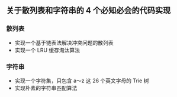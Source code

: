 ## 关于散列表和字符串的 4 个必知必会的代码实现

### 散列表
- 实现一个基于链表法解决冲突问题的散列表
- 实现一个 LRU 缓存淘汰算法

### 字符串
- 实现一个字符集，只包含 a～z 这 26 个英文字母的 Trie 树
- 实现朴素的字符串匹配算法